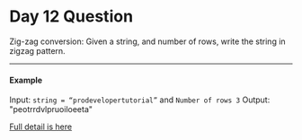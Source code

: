 # Day 12 Question

Zig-zag conversion: Given a string, and number of rows, write the string in zigzag pattern.

---

#### Example
Input: `string = “prodevelopertutorial”` and `Number of rows 3`
Output: "peotrrdvlpruoiloeeta"

[Full detail is here](https://www.prodevelopertutorial.com/given-a-string-and-number-of-rows-write-the-string-in-zigzag-pattern/)
